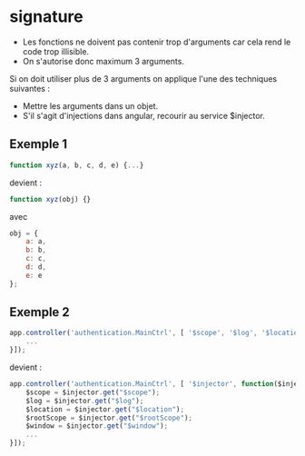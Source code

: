 ﻿signature
=========

- Les fonctions ne doivent pas contenir trop d'arguments car cela rend le code trop illisible.
- On s'autorise donc maximum 3 arguments.

Si on doit utiliser plus de 3 arguments on applique l'une des techniques suivantes :

- Mettre les arguments dans un objet.
- S'il s'agit d'injections dans angular, recourir au service $injector.

Exemple 1
---------

```javascript
function xyz(a, b, c, d, e) {...}
```
devient :
```javascript
function xyz(obj) {}
```
avec
```javascript
obj = {
	a: a,
	b: b,
	c: c,
	d: d,
	e: e
};
```

Exemple 2
---------
```javascript
app.controller('authentication.MainCtrl', [ '$scope', '$log', '$location', '$rootScope', '$window', function($scope, $log, $location, $rootScope, $window) {
	...
}]);
```
devient :
```javascript
app.controller('authentication.MainCtrl', [ '$injector', function($injector) {
	$scope = $injector.get("$scope");
	$log = $injector.get("$log");
	$location = $injector.get("$location");
	$rootScope = $injector.get("$rootScope");
	$window = $injector.get("$window");
	...
}]);
```
